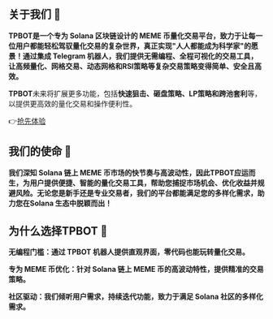 ## 关于我们 🚀
**TPBOT是一个专为 Solana 区块链设计的 MEME 币量化交易平台，致力于让每一位用户都能轻松驾驭量化交易的复杂世界，真正实现"人人都能成为科学家"的愿景！通过集成 Telegram 机器人，我们提供无需编程、全程可视化的交易工具，让高频量化、网格交易、动态网格和RSI策略等复杂交易策略变得简单、安全且高效。**

**TPBOT**未来将扩展更多功能，包括**快速狙击、砸盘策略、LP策略和跨池套利**等，以提供更高效的量化交易和操作便利性。

👉[抢先体验](https://t.me/follow_step_bot?start=OFC25N6V)

## 我们的使命 🌟
**我们深知 Solana 链上 MEME 币市场的快节奏与高波动性，因此TPBOT应运而生，为用户提供便捷、智能的量化交易工具，帮助您捕捉市场机会、优化收益并规避风险。无论您是新手还是专业交易者，我们的平台都能满足您的多样化需求，助力您在Solana 生态中脱颖而出！**

## 为什么选择TPBOT 🧐

**无编程门槛：通过 TPBOT 机器人提供直观界面，零代码也能玩转量化交易。**

**专为 MEME 币优化：针对 Solana 链上 MEME
币的高波动特性，提供精准的交易策略。**

**社区驱动：我们倾听用户需求，持续迭代功能，致力于满足 Solana 社区的多样化需求。**